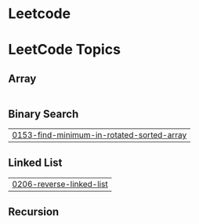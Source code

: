 # Leetcode
<!---LeetCode Topics Start-->
# LeetCode Topics
## Array
|  |
| ------- |
## Binary Search
|  |
| ------- |
| [0153-find-minimum-in-rotated-sorted-array](https://github.com/cuaide/Leetcode/tree/master/0153-find-minimum-in-rotated-sorted-array) |
## Linked List
|  |
| ------- |
| [0206-reverse-linked-list](https://github.com/cuaide/Leetcode/tree/master/0206-reverse-linked-list) |
## Recursion
|  |
| ------- |
<!---LeetCode Topics End-->
